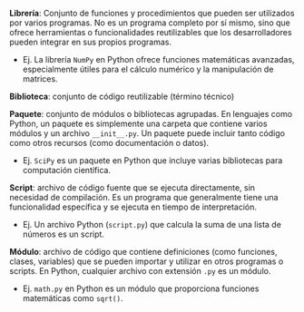 **Librería**: Conjunto de funciones y procedimientos que pueden ser utilizados por varios programas. No es un programa completo por sí mismo, sino que ofrece herramientas o funcionalidades reutilizables que los desarrolladores pueden integrar en sus propios programas.
- Ej. La librería `NumPy` en Python ofrece funciones matemáticas avanzadas, especialmente útiles para el cálculo numérico y la manipulación de matrices.

**Biblioteca**: conjunto de código reutilizable (término técnico)

**Paquete**: conjunto de módulos o bibliotecas agrupadas. En lenguajes como Python, un paquete es simplemente una carpeta que contiene varios módulos y un archivo `__init__.py`. Un paquete puede incluir tanto código como otros recursos (como documentación o datos).
- Ej. `SciPy` es un paquete en Python que incluye varias bibliotecas para computación científica.

**Script**: archivo de código fuente que se ejecuta directamente, sin necesidad de compilación. Es un programa que generalmente tiene una funcionalidad específica y se ejecuta en tiempo de interpretación.
- Ej. Un archivo Python (`script.py`) que calcula la suma de una lista de números es un script.

**Módulo**: archivo de código que contiene definiciones (como funciones, clases, variables) que se pueden importar y utilizar en otros programas o scripts. En Python, cualquier archivo con extensión `.py` es un módulo.
- Ej. `math.py` en Python es un módulo que proporciona funciones matemáticas como `sqrt()`.
